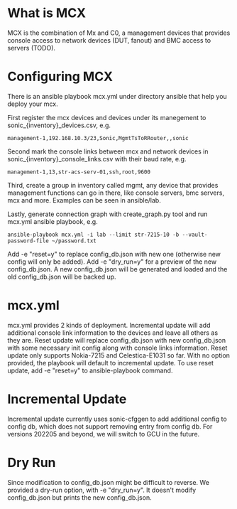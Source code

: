 # What is MCX

MCX is the combination of Mx and C0, a management devices that provides console access to network devices (DUT, fanout) and BMC access to servers (TODO).

# Configuring MCX

There is an ansible playbook mcx.yml under directory ansible that help you deploy your mcx.

First register the mcx devices and devices under its manegement to sonic_{inventory}_devices.csv, e.g.

```csv
management-1,192.168.10.3/23,Sonic,MgmtTsToRRouter,,sonic
```

Second mark the console links between mcx and network devices in sonic_{inventory}_console_links.csv with their baud rate, e.g.

```csv
management-1,13,str-acs-serv-01,ssh,root,9600
```

Third, create a group in inventory called mgmt, any device that provides management functions can go in there, like console servers, bmc servers, mcx and more. Examples can be seen in ansible/lab.

Lastly, generate connection graph with create_graph.py tool and run mcx.yml ansible playbook, e.g.

```
ansible-playbook mcx.yml -i lab --limit str-7215-10 -b --vault-password-file ~/password.txt
```

Add -e "reset=y" to replace config_db.json with new one (otherwise new config will only be added). Add -e "dry_run=y" for a preview of the new config_db.json. A new config_db.json will be generated and loaded and the old config_db.json will be backed up.

# mcx.yml

mcx.yml provides 2 kinds of deployment. Incremental update will add additional console link information to the devices and leave all others as they are. Reset update will replace config_db.json with new config_db.json with some necessary init config along with console links information. Reset update only supports Nokia-7215 and Celestica-E1031 so far. With no option provided, the playbook will default to incremental update. To use reset update, add -e "reset=y" to ansible-playbook command.

# Incremental Update

Incremental update currently uses sonic-cfggen to add additional config to config db, which does not support removing entry from config db. For versions 202205 and beyond, we will switch to GCU in the future.

# Dry Run

Since modification to config_db.json might be difficult to reverse. We provided a dry-run option, with -e "dry_run=y". It doesn't modify config_db.json but prints the new config_db.json.
